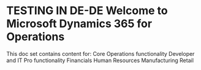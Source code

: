 # TESTING IN DE-DE Welcome to Microsoft Dynamics 365 for Operations
This doc set contains content for: 
Core Operations functionality
Developer and IT Pro functionality
Financials
Human Resources
Manufacturing
Retail
